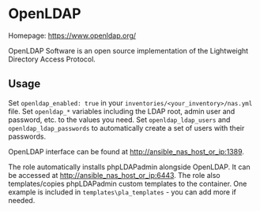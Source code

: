 # OpenLDAP

Homepage: <https://www.openldap.org/>

OpenLDAP Software is an open source implementation of the Lightweight Directory Access Protocol.

## Usage

Set `openldap_enabled: true` in your `inventories/<your_inventory>/nas.yml` file.
Set `openldap_*` variables including the LDAP root, admin user and password, etc. to the values you need.
Set `openldap_ldap_users` and `openldap_ldap_passwords` to automatically create a set of users with their passwords.

OpenLDAP interface can be found at <http://ansible_nas_host_or_ip:1389>.

The role automatically installs phpLDAPadmin alongside OpenLDAP. It can be accessed at <http://ansible_nas_host_or_ip:6443>.
The role also templates/copies phpLDAPadmin custom templates to the container. One example is included in `templates\pla_templates` - you can add more if needed.
